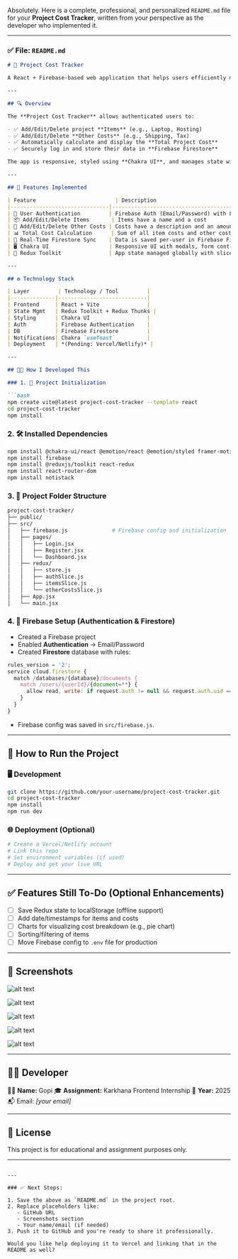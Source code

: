 Absolutely. Here is a complete, professional, and personalized `README.md` file for your **Project Cost Tracker**, written from your perspective as the developer who implemented it.

---

### ✅ File: `README.md`

````md
# 🧾 Project Cost Tracker

A React + Firebase-based web application that helps users efficiently manage the costs involved in a project by tracking both items and other expenses. This was built as part of the Karkhana Internship Assignment.

---

## 🔍 Overview

The **Project Cost Tracker** allows authenticated users to:

- ✅ Add/Edit/Delete project **Items** (e.g., Laptop, Hosting)
- ✅ Add/Edit/Delete **Other Costs** (e.g., Shipping, Tax)
- ✅ Automatically calculate and display the **Total Project Cost**
- ✅ Securely log in and store their data in **Firebase Firestore**

The app is responsive, styled using **Chakra UI**, and manages state with **Redux Toolkit**.

---

## 🚀 Features Implemented

| Feature                         | Description                                                                 |
|-------------------------------|-----------------------------------------------------------------------------|
| 🔐 User Authentication         | Firebase Auth (Email/Password) with Login, Register, Logout flows           |
| 📦 Add/Edit/Delete Items       | Items have a name and a cost                                               |
| 🧾 Add/Edit/Delete Other Costs | Costs have a description and an amount                                     |
| 📊 Total Cost Calculation      | Sum of all item costs and other costs, updated in real-time                |
| 🔄 Real-Time Firestore Sync    | Data is saved per-user in Firebase Firestore using secure subcollections   |
| 🖥️ Chakra UI                   | Responsive UI with modals, form controls, toasts, and layout system        |
| 🧠 Redux Toolkit               | App state managed globally with slices and async thunks                    |

---

## ⚙️ Technology Stack

| Layer         | Technology / Tool         |
|--------------|----------------------------|
| Frontend     | React + Vite               |
| State Mgmt   | Redux Toolkit + Redux Thunks |
| Styling      | Chakra UI                  |
| Auth         | Firebase Authentication    |
| DB           | Firebase Firestore         |
| Notifications| Chakra `useToast`          |
| Deployment   | *(Pending: Vercel/Netlify)* |

---

## 🧑‍💻 How I Developed This

### 1. 🔧 Project Initialization

```bash
npm create vite@latest project-cost-tracker --template react
cd project-cost-tracker
npm install
````

### 2. 🛠️ Installed Dependencies

```bash
npm install @chakra-ui/react @emotion/react @emotion/styled framer-motion
npm install firebase
npm install @reduxjs/toolkit react-redux
npm install react-router-dom
npm install notistack
```

### 3. 🧱 Project Folder Structure

```bash
project-cost-tracker/
├── public/
├── src/
│   ├── firebase.js              # Firebase config and initialization
│   ├── pages/
│   │   ├── Login.jsx
│   │   ├── Register.jsx
│   │   └── Dashboard.jsx
│   ├── redux/
│   │   ├── store.js
│   │   ├── authSlice.js
│   │   ├── itemsSlice.js
│   │   └── otherCostsSlice.js
│   ├── App.jsx
│   └── main.jsx
```

### 4. 🔐 Firebase Setup (Authentication & Firestore)

* Created a Firebase project
* Enabled **Authentication** → Email/Password
* Created **Firestore** database with rules:

```js
rules_version = '2';
service cloud.firestore {
  match /databases/{database}/documents {
    match /users/{userId}/{document=**} {
      allow read, write: if request.auth != null && request.auth.uid == userId;
    }
  }
}
```

* Firebase config was saved in `src/firebase.js`.

---

## 🧪 How to Run the Project

### 🖥️ Development

```bash
git clone https://github.com/your-username/project-cost-tracker.git
cd project-cost-tracker
npm install
npm run dev
```

### 🌐 Deployment (Optional)

```bash
# Create a Vercel/Netlify account
# Link this repo
# Set environment variables (if used)
# Deploy and get your live URL
```

---

## ✅ Features Still To-Do (Optional Enhancements)

* [ ] Save Redux state to localStorage (offline support)
* [ ] Add date/timestamps for items and costs
* [ ] Charts for visualizing cost breakdown (e.g., pie chart)
* [ ] Sorting/filtering of items
* [ ] Move Firebase config to `.env` file for production

---

## 📸 Screenshots

![alt text](image.png)

![alt text](image-1.png)

![alt text](image-2.png)

![alt text](image-3.png)

![alt text](image-4.png)


---

## 🙋‍♂️ Developer

👨‍💻 **Name:** Gopi
🎓 **Assignment:** Karkhana Frontend Internship
📅 **Year:** 2025
📬 Email: *\[your email]*

---

## 📄 License

This project is for educational and assignment purposes only.

---

```

---

### ✅ Next Steps:

1. Save the above as `README.md` in the project root.
2. Replace placeholders like:
   - GitHub URL
   - Screenshots section
   - Your name/email (if needed)
3. Push it to GitHub and you're ready to share it professionally.

Would you like help deploying it to Vercel and linking that in the README as well?
```
